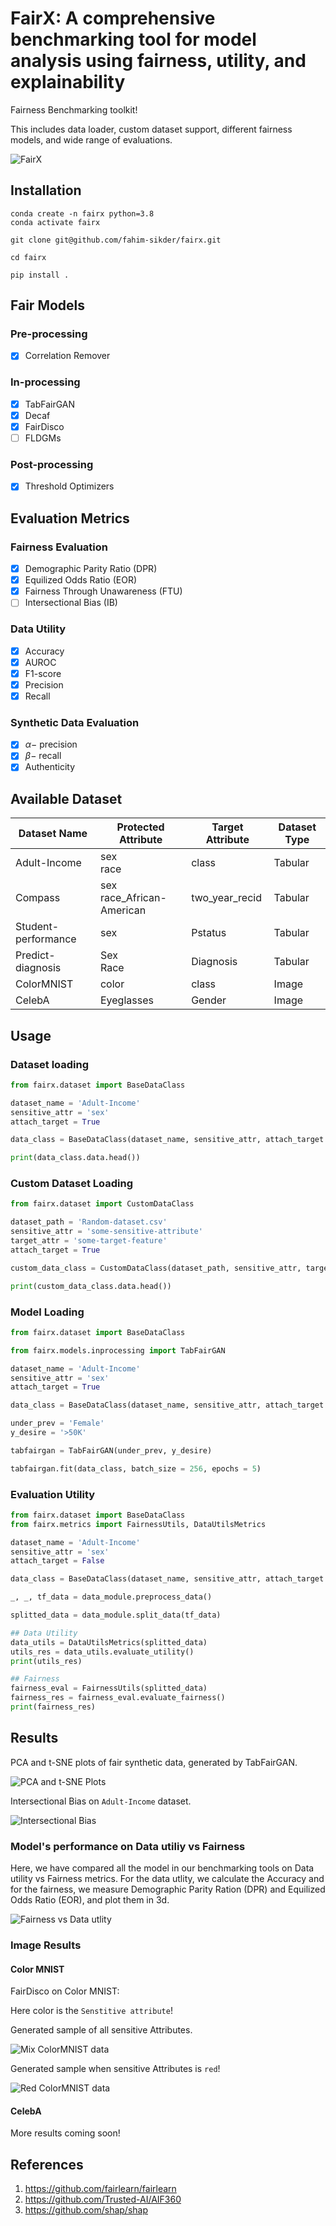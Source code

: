 # FairX: A comprehensive benchmarking tool for model analysis using fairness, utility, and explainability

Fairness Benchmarking toolkit!

This includes data loader, custom dataset support, different fairness models, and wide range of evaluations. 

![FairX](fig/fairx-extended.png)


## Installation

```terminal
conda create -n fairx python=3.8
conda activate fairx

git clone git@github.com/fahim-sikder/fairx.git

cd fairx

pip install .
```


## Fair Models
### Pre-processing

- [x] Correlation Remover

### In-processing

- [x] TabFairGAN
- [x] Decaf
- [x] FairDisco
- [ ] FLDGMs
### Post-processing

- [x] Threshold Optimizers

## Evaluation Metrics

### Fairness Evaluation

- [x] Demographic Parity Ratio (DPR)
- [x] Equilized Odds Ratio (EOR)
- [x] Fairness Through Unawareness (FTU)
- [ ] Intersectional Bias (IB)

### Data Utility

- [x] Accuracy
- [x] AUROC
- [x] F1-score
- [x] Precision
- [x] Recall

### Synthetic Data Evaluation

- [x] $\alpha-$ precision
- [x] $\beta-$ recall
- [x] Authenticity

## Available Dataset

| **Dataset Name**    | **Protected Attribute**      | **Target Attribute** | **Dataset Type** |
|---------------------|------------------------------|----------------------|------------------|
| Adult-Income        | sex<br>race                  | class                | Tabular          |
| Compass             | sex<br>race_African-American | two_year_recid       | Tabular          |
| Student-performance | sex                          | Pstatus              | Tabular          |
| Predict-diagnosis   | Sex<br>Race                  | Diagnosis            | Tabular          |
| ColorMNIST          | color                        | class                | Image            |
| CelebA              | Eyeglasses                   | Gender               | Image            |

## Usage

### Dataset loading

```python
from fairx.dataset import BaseDataClass

dataset_name = 'Adult-Income'
sensitive_attr = 'sex'
attach_target = True

data_class = BaseDataClass(dataset_name, sensitive_attr, attach_target = attach_target)

print(data_class.data.head())
```

### Custom Dataset Loading

```python
from fairx.dataset import CustomDataClass

dataset_path = 'Random-dataset.csv'
sensitive_attr = 'some-sensitive-attribute'
target_attr = 'some-target-feature'
attach_target = True

custom_data_class = CustomDataClass(dataset_path, sensitive_attr, target_attr, attach_target)

print(custom_data_class.data.head())
```

### Model Loading

```python
from fairx.dataset import BaseDataClass

from fairx.models.inprocessing import TabFairGAN

dataset_name = 'Adult-Income'
sensitive_attr = 'sex'
attach_target = True

data_class = BaseDataClass(dataset_name, sensitive_attr, attach_target = attach_target)

under_prev = 'Female'
y_desire = '>50K'

tabfairgan = TabFairGAN(under_prev, y_desire)

tabfairgan.fit(data_class, batch_size = 256, epochs = 5)
```

### Evaluation Utility

```python
from fairx.dataset import BaseDataClass
from fairx.metrics import FairnessUtils, DataUtilsMetrics

dataset_name = 'Adult-Income'
sensitive_attr = 'sex'
attach_target = False

data_class = BaseDataClass(dataset_name, sensitive_attr, attach_target = attach_target)

_, _, tf_data = data_module.preprocess_data()

splitted_data = data_module.split_data(tf_data)

## Data Utility
data_utils = DataUtilsMetrics(splitted_data)
utils_res = data_utils.evaluate_utility()
print(utils_res)

## Fairness
fairness_eval = FairnessUtils(splitted_data)
fairness_res = fairness_eval.evaluate_fairness()
print(fairness_res)
```

## Results

PCA and t-SNE plots of fair synthetic data, generated by TabFairGAN.

![PCA and t-SNE Plots](fig/tsne.png)

Intersectional Bias on `Adult-Income` dataset.

![Intersectional Bias](fig/ib.png)

### Model's performance on Data utiliy vs Fairness

Here, we have compared all the model in our benchmarking tools on Data utility vs Fairness metrics. For the data utlity, we calculate the Accuracy and for the fairness, we measure Demographic Parity Ration (DPR) and Equilized Odds Ratio (EOR), and plot them in 3d.

![Fairness vs Data utlity](fig/fairnessvsdata.png)

### Image Results

#### Color MNIST

FairDisco on Color MNIST:

Here color is the `Senstitive attribute`!

Generated sample of all sensitive Attributes.

![Mix ColorMNIST data](fig/mix-cmnist.png)

Generated sample when sensitive Attributes is `red`!

![Red ColorMNIST data](fig/red-cmnist.png)

<!-- ![Green ColorMNIST data](fig/green-cmnist.png)

![Blue ColorMNIST data](fig/blue-cmnist.png) -->

#### CelebA



More results coming soon!

## References

1. https://github.com/fairlearn/fairlearn
2. https://github.com/Trusted-AI/AIF360
3. https://github.com/shap/shap